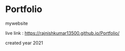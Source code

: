 # Portfolio
mywebsite

live link : https://rajnishkumar13500.github.io/Portfolio/

created year 2021
